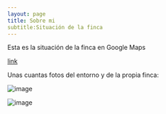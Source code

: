 ```yaml
---
layout: page
title: Sobre mi
subtitle:Situación de la finca
---
```


Esta es la situación de la finca en Google Maps

[link](https://www.facebook.com/photo.php?fbid=629377197210162&set=a.629377193876829.1073741825.100004136622243&type=3&size=964%2C833)


Unas cuantas fotos del entorno y de la propia finca:

![image](https://scontent.fmad3-2.fna.fbcdn.net/t31.0-8/13323382_629377520543463_480087849843982654_o.jpg)

![image](https://scontent.fmad3-2.fna.fbcdn.net/t31.0-8/13350531_629377510543464_6297269428658642397_o.jpg)
